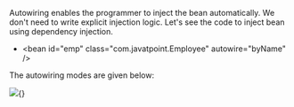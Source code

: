 Autowiring enables the programmer to inject the bean automatically. We
don't need to write explicit injection logic. Let's see the code to
inject bean using dependency injection.

-   \<bean id="emp" class="com.javatpoint.Employee" autowire="byName"
/\>

The autowiring modes are given below:

![](image117.png){}